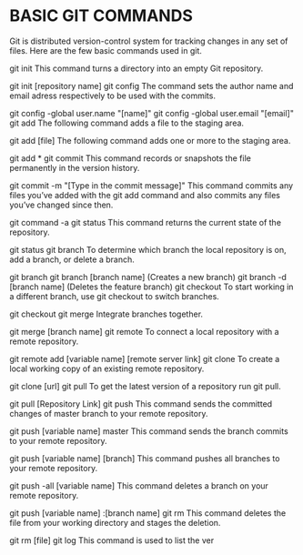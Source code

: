 # BASIC GIT COMMANDS
Git is distributed version-control system for tracking changes in any set of files. Here are the few basic commands used in git.

git init
This command turns a directory into an empty Git repository.

git init [repository name]
git config
The command sets the author name and email adress respectively to be used with the commits.

git config -global user.name "[name]"
git config -global user.email "[email]"
git add
The following command adds a file to the staging area.

git add [file]
The following command adds one or more to the staging area.

git add *
git commit
This command records or snapshots the file permanently in the version history.

git commit -m "[Type in the commit message]"
This command commits any files you’ve added with the git add command and also commits any files you’ve changed since then.

git command -a
git status
This command returns the current state of the repository.

git status
git branch
To determine which branch the local repository is on, add a branch, or delete a branch.

git branch
git branch [branch name] (Creates a new branch)
git branch -d [branch name] (Deletes the feature branch)
git checkout
To start working in a different branch, use git checkout to switch branches.

git checkout
git merge
Integrate branches together.

git merge [branch name]
git remote
To connect a local repository with a remote repository.

git remote add [variable name] [remote server link]
git clone
To create a local working copy of an existing remote repository.

git clone [url]
git pull
To get the latest version of a repository run git pull.

git pull [Repository Link]
git push
This command sends the committed changes of master branch to your remote repository.

git push [variable name] master
This command sends the branch commits to your remote repository.

git push [variable name] [branch]
This command pushes all branches to your remote repository.

git push -all [variable name]
This command deletes a branch on your remote repository.

git push [variable name] :[branch name]
git rm
This command deletes the file from your working directory and stages the deletion.

git rm [file]
git log
This command is used to list the ver
